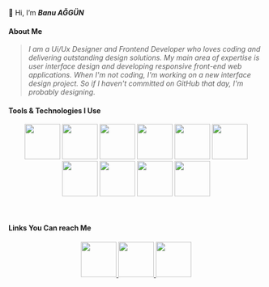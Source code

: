 <div> 👋 Hi, I’m  <b><i>Banu AĞGÜN</i></b> </div>

<h4>About Me</h4>

>_I am a Ui/Ux Designer and Frontend Developer who loves coding and delivering outstanding design solutions. My main area of expertise is user interface design and developing responsive front-end web applications. When I'm not coding, I'm working on a new interface design project. So if I haven't committed on GitHub that day, I'm probably designing._


<h4>Tools & Technologies I Use</h4>

<p align="center">
<img height="70" src="https://cdn4.iconfinder.com/data/icons/logos-brands-in-colors/3000/figma-logo-128.png"/>
<img height="70" src="https://cdn3.iconfinder.com/data/icons/adobe-family-software/512/Adobe-35-128.png"/>
<img height="70" src="https://www.vectorlogo.zone/logos/visualstudio_code/visualstudio_code-icon.svg"/>
<img height="70" src="https://cdn1.iconfinder.com/data/icons/logotypes/32/badge-html-5-128.png"/>
<img height="70" src="https://cdn1.iconfinder.com/data/icons/logotypes/32/badge-css-3-128.png"/>
<img height="70" src="https://cdn4.iconfinder.com/data/icons/logos-and-brands/512/288_Sass_logo-128.png"/>
<img height="70" src="https://www.vectorlogo.zone/logos/tailwindcss/tailwindcss-icon.svg"/>
<img height="70" src="https://www.vectorlogo.zone/logos/getbootstrap/getbootstrap-icon.svg"/>
<img height="70" src="https://cdn4.iconfinder.com/data/icons/logos-and-brands/512/187_Js_logo_logos-128.png"/>
<img height="70" src="https://cdn0.iconfinder.com/data/icons/logos-brands-in-colors/128/react_color-128.png"/>
</p>
<!--
<div align="center">
<img src="https://github-readme-stats.vercel.app/api/top-langs?username=banuaggun&layout=compact"/>
</div>
-->
<br/>
<h4>Links You Can reach Me</h4>

<p align="center">
  <a target="_blank" href="https://www.linkedin.com/in/banuaggun/?locale=en_US">
    <img height="70" src="https://www.vectorlogo.zone/logos/linkedin/linkedin-tile.svg"/>
  </a>
  <a target="_blank" href="https://www.behance.net/banuaggun">
    <img height="70" src="https://cdn3.iconfinder.com/data/icons/social-rounded-2/72/Behance-128.png"/>
  </a>
  <a target="_blank" href="https://dribbble.com/banuaggun">
    <img height="70" src="https://cdn3.iconfinder.com/data/icons/social-media-2169/24/social_media_social_media_logo_dribbble-128.png"/>
  </a>
 
</p>

<!--

 <a target="_blank" href="https://portfolio-banuaggun.vercel.app/">
    <img height="80" src="https://avatars.githubusercontent.com/u/37499235?s=400&u=9a081990967160856499f9207d6636ca9a2776bd&v=4" />
  </a>
- :seedling: I want to collaborate on a frontend project with its design
- 📫 How to reach me [links](https://linktr.ee/banuaggun)
-->
<!---
banuaggun/banuaggun is a ✨ special ✨ repository because its `README.md` (this file) appears on your GitHub profile.
You can click the Preview link to take a look at your changes.
--->

<!---
- 🌱 I’m currently learning ...
--->
